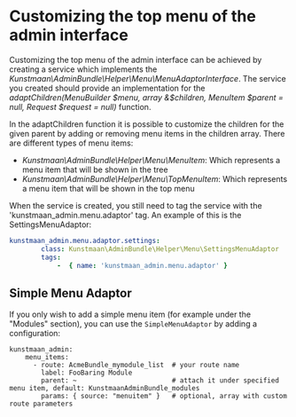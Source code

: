 # Customizing the top menu of the admin interface

Customizing the top menu of the admin interface can be achieved by creating a service which implements the *Kunstmaan\AdminBundle\Helper\Menu\MenuAdaptorInterface*. The service you created should provide an implementation for the *adaptChildren(MenuBuilder $menu, array &$children, MenuItem $parent = null, Request $request = null)* function.

In the adaptChildren function it is possible to customize the children for the given parent by adding or removing menu items in the children array. There are different types of menu items:

* *Kunstmaan\AdminBundle\Helper\Menu\MenuItem*: Which represents a menu item that will be shown in the tree
* *Kunstmaan\AdminBundle\Helper\Menu\TopMenuItem*: Which represents a menu item that will be shown in the top menu

When the service is created, you still need to tag the service with the 'kunstmaan_admin.menu.adaptor' tag. An example of this is the SettingsMenuAdaptor:

```yaml
kunstmaan_admin.menu.adaptor.settings:
        class: Kunstmaan\AdminBundle\Helper\Menu\SettingsMenuAdaptor
        tags:
            -  { name: 'kunstmaan_admin.menu.adaptor' }
```

## Simple Menu Adaptor

If you only wish to add a simple menu item (for example under the "Modules" section), you can use the `SimpleMenuAdaptor` by adding a configuration:

```
kunstmaan_admin:
    menu_items:
      - route: AcmeBundle_mymodule_list  # your route name
        label: FooBaring Module
        parent: ~                        # attach it under specified menu item, default: KunstmaanAdminBundle_modules
        params: { source: "menuitem" }   # optional, array with custom route parameters

```